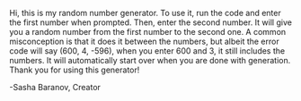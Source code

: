 Hi, this is my random number generator.
To use it, run the code and enter the first number when prompted.
Then, enter the second number.
It will give you a random number from the first number to the second one.
A common misconception is that it does it between the numbers, but albeit the error code will say (600, 4, -596), when you enter 600 and 3, it still includes the numbers.
It will automatically start over when you are done with generation.
Thank you for using this generator!

-Sasha Baranov, Creator
